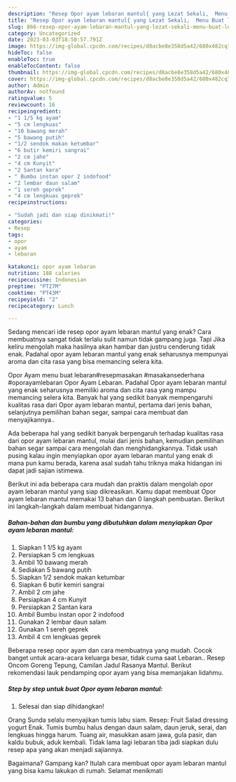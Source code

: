 ```yaml
---
description: "Resep Opor ayam lebaran mantul{ yang Lezat Sekali,  Menu Buat lebaran"
title: "Resep Opor ayam lebaran mantul{ yang Lezat Sekali,  Menu Buat lebaran"
slug: 866-resep-opor-ayam-lebaran-mantul-yang-lezat-sekali-menu-buat-lebaran
category: Uncategorized
date: 2023-03-03T18:50:57.791Z
image: https://img-global.cpcdn.com/recipes/d8acbe8e358d5a42/680x482cq70/opor-ayam-lebaran-mantul-foto-resep-utama.jpg
hideToc: false
enableToc: true
enableTocContent: false
thumbnail: https://img-global.cpcdn.com/recipes/d8acbe8e358d5a42/680x482cq70/opor-ayam-lebaran-mantul-foto-resep-utama.jpg
cover: https://img-global.cpcdn.com/recipes/d8acbe8e358d5a42/680x482cq70/opor-ayam-lebaran-mantul-foto-resep-utama.jpg
author: Admin
authorAv: notfound
ratingvalue: 5
reviewcount: 16
recipeingredient:
- "1 1/5 kg ayam"
- "5 cm lengkuas"
- "10 bawang merah"
- "5 bawang putih"
- "1/2 sendok makan ketumbar"
- "6 butir kemiri sangrai"
- "2 cm jahe"
- "4 cm Kunyit"
- "2 Santan kara"
- " Bumbu instan opor 2 indofood"
- "2 lembar daun salam"
- "1 sereh geprek"
- "4 cm lengkuas geprek"
recipeinstructions:

- "Sudah jadi dan siap dinikmati!"
categories:
- Resep
tags:
- opor
- ayam
- lebaran

katakunci: opor ayam lebaran 
nutrition: 188 calories
recipecuisine: Indonesian
preptime: "PT27M"
cooktime: "PT43M"
recipeyield: "2"
recipecategory: Lunch

---
```



Sedang mencari ide resep opor ayam lebaran mantul yang enak? Cara membuatnya sangat tidak terlalu sulit namun tidak gampang juga. Tapi Jika keliru mengolah maka hasilnya akan hambar dan justru cenderung tidak enak. Padahal opor ayam lebaran mantul yang enak seharusnya mempunyai aroma dan cita rasa yang bisa memancing selera kita.


Opor Ayam menu buat lebaran#resepmasakan #masakansederhana #oporayamlebaran Opor Ayam Lebaran. Padahal Opor ayam lebaran mantul yang enak seharusnya memiliki aroma dan cita rasa yang mampu memancing selera kita. Banyak hal yang sedikit banyak mempengaruhi kualitas rasa dari Opor ayam lebaran mantul, pertama dari jenis bahan, selanjutnya pemilihan bahan segar, sampai cara membuat dan menyajikannya..

Ada beberapa hal yang sedikit banyak berpengaruh terhadap kualitas rasa dari opor ayam lebaran mantul, mulai dari jenis bahan, kemudian pemilihan bahan segar sampai cara mengolah dan menghidangkannya. Tidak usah pusing kalau ingin menyiapkan opor ayam lebaran mantul yang enak di mana pun kamu berada, karena asal sudah tahu triknya maka hidangan ini dapat jadi sajian istimewa.


Berikut ini ada beberapa cara mudah dan praktis dalam mengolah opor ayam lebaran mantul yang siap dikreasikan. Kamu dapat membuat Opor ayam lebaran mantul memakai 13 bahan dan 0 langkah pembuatan. Berikut ini langkah-langkah dalam membuat hidangannya.

<!--inarticleads1-->

##### Bahan-bahan dan bumbu yang dibutuhkan dalam menyiapkan Opor ayam lebaran mantul:

1. Siapkan 1 1/5 kg ayam
1. Persiapkan 5 cm lengkuas
1. Ambil 10 bawang merah
1. Sediakan 5 bawang putih
1. Siapkan 1/2 sendok makan ketumbar
1. Siapkan 6 butir kemiri sangrai
1. Ambil 2 cm jahe
1. Persiapkan 4 cm Kunyit
1. Persiapkan 2 Santan kara
1. Ambil  Bumbu instan opor 2 indofood
1. Gunakan 2 lembar daun salam
1. Gunakan 1 sereh geprek
1. Ambil 4 cm lengkuas geprek


Beberapa resep opor ayam dan cara membuatnya yang mudah. Cocok banget untuk acara-acara keluarga besar, tidak cuma saat Lebaran.. Resep Oncom Goreng Tepung, Camilan Jadul Rasanya Mantul. Berikut rekomendasi lauk pendamping opor ayam yang bisa memanjakan lidahmu. 

<!--inarticleads2-->

##### Step by step untuk buat Opor ayam lebaran mantul:


1. Selesai dan siap dihidangkan!

Orang Sunda selalu menyajikan tumis labu siam. Resep: Fruit Salad dressing yogurt Enak. Tumis bumbu halus dengan daun salam, daun jeruk, serai, dan lengkuas hingga harum. Tuang air, masukkan asam jawa, gula pasir, dan kaldu bubuk, aduk kembali. Tidak lama lagi lebaran tiba jadi siapkan dulu resep apa yang akan menjadi sajiannya. 

Bagaimana? Gampang kan? Itulah cara membuat opor ayam lebaran mantul yang bisa kamu lakukan di rumah. Selamat menikmati
